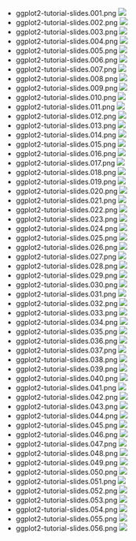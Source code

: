 
* ggplot2-tutorial-slides.001.png ![](ggplot2-tutorial-slides.001.png)
 * ggplot2-tutorial-slides.002.png ![](ggplot2-tutorial-slides.002.png)
 * ggplot2-tutorial-slides.003.png ![](ggplot2-tutorial-slides.003.png)
 * ggplot2-tutorial-slides.004.png ![](ggplot2-tutorial-slides.004.png)
 * ggplot2-tutorial-slides.005.png ![](ggplot2-tutorial-slides.005.png)
 * ggplot2-tutorial-slides.006.png ![](ggplot2-tutorial-slides.006.png)
 * ggplot2-tutorial-slides.007.png ![](ggplot2-tutorial-slides.007.png)
 * ggplot2-tutorial-slides.008.png ![](ggplot2-tutorial-slides.008.png)
 * ggplot2-tutorial-slides.009.png ![](ggplot2-tutorial-slides.009.png)
 * ggplot2-tutorial-slides.010.png ![](ggplot2-tutorial-slides.010.png)
 * ggplot2-tutorial-slides.011.png ![](ggplot2-tutorial-slides.011.png)
 * ggplot2-tutorial-slides.012.png ![](ggplot2-tutorial-slides.012.png)
 * ggplot2-tutorial-slides.013.png ![](ggplot2-tutorial-slides.013.png)
 * ggplot2-tutorial-slides.014.png ![](ggplot2-tutorial-slides.014.png)
 * ggplot2-tutorial-slides.015.png ![](ggplot2-tutorial-slides.015.png)
 * ggplot2-tutorial-slides.016.png ![](ggplot2-tutorial-slides.016.png)
 * ggplot2-tutorial-slides.017.png ![](ggplot2-tutorial-slides.017.png)
 * ggplot2-tutorial-slides.018.png ![](ggplot2-tutorial-slides.018.png)
 * ggplot2-tutorial-slides.019.png ![](ggplot2-tutorial-slides.019.png)
 * ggplot2-tutorial-slides.020.png ![](ggplot2-tutorial-slides.020.png)
 * ggplot2-tutorial-slides.021.png ![](ggplot2-tutorial-slides.021.png)
 * ggplot2-tutorial-slides.022.png ![](ggplot2-tutorial-slides.022.png)
 * ggplot2-tutorial-slides.023.png ![](ggplot2-tutorial-slides.023.png)
 * ggplot2-tutorial-slides.024.png ![](ggplot2-tutorial-slides.024.png)
 * ggplot2-tutorial-slides.025.png ![](ggplot2-tutorial-slides.025.png)
 * ggplot2-tutorial-slides.026.png ![](ggplot2-tutorial-slides.026.png)
 * ggplot2-tutorial-slides.027.png ![](ggplot2-tutorial-slides.027.png)
 * ggplot2-tutorial-slides.028.png ![](ggplot2-tutorial-slides.028.png)
 * ggplot2-tutorial-slides.029.png ![](ggplot2-tutorial-slides.029.png)
 * ggplot2-tutorial-slides.030.png ![](ggplot2-tutorial-slides.030.png)
 * ggplot2-tutorial-slides.031.png ![](ggplot2-tutorial-slides.031.png)
 * ggplot2-tutorial-slides.032.png ![](ggplot2-tutorial-slides.032.png)
 * ggplot2-tutorial-slides.033.png ![](ggplot2-tutorial-slides.033.png)
 * ggplot2-tutorial-slides.034.png ![](ggplot2-tutorial-slides.034.png)
 * ggplot2-tutorial-slides.035.png ![](ggplot2-tutorial-slides.035.png)
 * ggplot2-tutorial-slides.036.png ![](ggplot2-tutorial-slides.036.png)
 * ggplot2-tutorial-slides.037.png ![](ggplot2-tutorial-slides.037.png)
 * ggplot2-tutorial-slides.038.png ![](ggplot2-tutorial-slides.038.png)
 * ggplot2-tutorial-slides.039.png ![](ggplot2-tutorial-slides.039.png)
 * ggplot2-tutorial-slides.040.png ![](ggplot2-tutorial-slides.040.png)
 * ggplot2-tutorial-slides.041.png ![](ggplot2-tutorial-slides.041.png)
 * ggplot2-tutorial-slides.042.png ![](ggplot2-tutorial-slides.042.png)
 * ggplot2-tutorial-slides.043.png ![](ggplot2-tutorial-slides.043.png)
 * ggplot2-tutorial-slides.044.png ![](ggplot2-tutorial-slides.044.png)
 * ggplot2-tutorial-slides.045.png ![](ggplot2-tutorial-slides.045.png)
 * ggplot2-tutorial-slides.046.png ![](ggplot2-tutorial-slides.046.png)
 * ggplot2-tutorial-slides.047.png ![](ggplot2-tutorial-slides.047.png)
 * ggplot2-tutorial-slides.048.png ![](ggplot2-tutorial-slides.048.png)
 * ggplot2-tutorial-slides.049.png ![](ggplot2-tutorial-slides.049.png)
 * ggplot2-tutorial-slides.050.png ![](ggplot2-tutorial-slides.050.png)
 * ggplot2-tutorial-slides.051.png ![](ggplot2-tutorial-slides.051.png)
 * ggplot2-tutorial-slides.052.png ![](ggplot2-tutorial-slides.052.png)
 * ggplot2-tutorial-slides.053.png ![](ggplot2-tutorial-slides.053.png)
 * ggplot2-tutorial-slides.054.png ![](ggplot2-tutorial-slides.054.png)
 * ggplot2-tutorial-slides.055.png ![](ggplot2-tutorial-slides.055.png)
 * ggplot2-tutorial-slides.056.png ![](ggplot2-tutorial-slides.056.png)
